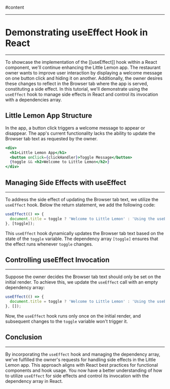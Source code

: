 #content

---

# Demonstrating useEffect Hook in React

---

To showcase the implementation of the [[useEffect]] hook within a React component, we'll continue enhancing the Little
Lemon app. The restaurant owner wants to improve user interaction by displaying a welcome message on one button click
and hiding it on another. Additionally, the owner desires these changes to reflect in the Browser tab where the app is
served, constituting a side effect. In this tutorial, we'll demonstrate using the `useEffect` hook to manage side
effects in React and control its invocation with a dependencies array.

## Little Lemon App Structure

In the app, a button click triggers a welcome message to appear or disappear. The app's current functionality lacks the
ability to update the Browser tab text as requested by the owner.

```jsx
<div>
  <h1>Little Lemon App</h1>
  <button onClick={clickHandler}>Toggle Message</button>
  {toggle && <h2>Welcome to Little Lemon</h2>}
</div>
```

## Managing Side Effects with useEffect

---

To address the side effect of updating the Browser tab text, we utilize the `useEffect` hook. Below the return
statement, we add the following code:

```jsx
useEffect(() => {
  document.title = toggle ? 'Welcome to Little Lemon' : 'Using the useEffect hook';
}, [toggle]);
```

This `useEffect` hook dynamically updates the Browser tab text based on the state of the `toggle` variable. The
dependency array `[toggle]` ensures that the effect runs whenever `toggle` changes.

## Controlling useEffect Invocation

---

Suppose the owner decides the Browser tab text should only be set on the initial render. To achieve this, we update the
`useEffect` call with an empty dependency array:

```jsx
useEffect(() => {
  document.title = toggle ? 'Welcome to Little Lemon' : 'Using the useEffect hook';
}, []);
```

Now, the `useEffect` hook runs only once on the initial render, and subsequent changes to the `toggle` variable won't
trigger it.

## Conclusion

---

By incorporating the `useEffect` hook and managing the dependency array, we've fulfilled the owner's requests for
handling side effects in the Little Lemon app. This approach aligns with React best practices for functional components
and hook usage. You now have a better understanding of how to utilize `useEffect` for side effects and control its
invocation with the dependency array in React.
